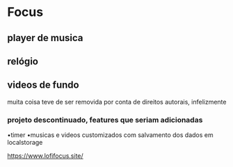 # Focus

## player de musica
## relógio
## videos de fundo

muita coisa teve de ser removida por conta de direitos autorais, infelizmente

### projeto descontinuado, features que seriam adicionadas 
 •timer
 •musicas e videos customizados com salvamento dos dados em localstorage

  
https://www.lofifocus.site/
